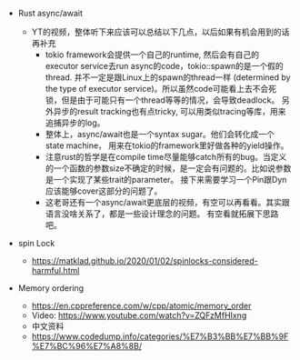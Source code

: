 


* Rust async/await
  * YT的视频，整体听下来应该可以总结以下几点，以后如果有机会用到的话再补充
    * tokio framework会提供一个自己的runtime, 然后会有自己的executor service去run async的code，tokio::spawn的是一个假的thread. 并不一定是跟Linux上的spawn的thread一样 (determined by the type of executor service)。所以虽然code可能看上去不会死锁，但是由于可能只有一个thread等等的情况，会导致deadlock。 另外异步的result tracking也有点tricky, 可以用类似tracing等库，用来追捕异步的log。
    * 整体上，async/await也是一个syntax sugar。他们会转化成一个state machine， 用来在tokio的framework里好做各种的yield操作。
    * 注意rust的哲学是在compile time尽量能够catch所有的bug。当定义的一个函数的参数size不确定的时候，是一定会有问题的。比如说参数是一个实现了某些trait的parameter。 接下来需要学习一个Pin跟Dyn 应该能够cover这部分的问题了。
    * 这老哥还有一个async/await更底层的视频，有空可以再看看。其实跟语言没啥关系了，都是一些设计理念的问题。 有空看就拓展下思路吧。
     


* spin Lock
  * https://matklad.github.io/2020/01/02/spinlocks-considered-harmful.html 
* Memory ordering
  * https://en.cppreference.com/w/cpp/atomic/memory_order  
  * Video: https://www.youtube.com/watch?v=ZQFzMfHIxng
  * 中文资料
   * https://www.codedump.info/categories/%E7%B3%BB%E7%BB%9F%E7%BC%96%E7%A8%8B/



